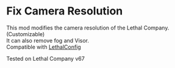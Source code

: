 # Fix Camera Resolution

This mod modifies the camera resolution of the Lethal Company. (Customizable)\
It can also remove fog and Visor.\
Compatible with [LethalConfig](https://github.com/AinaVT/LethalConfig)

Tested on Lethal Company v67